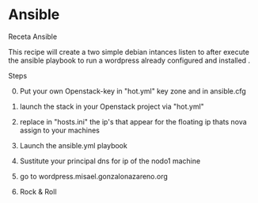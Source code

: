 # Ansible
Receta Ansible


This recipe will create a two simple debian intances listen to after execute the ansible playbook to run a wordpress already configured and installed .


Steps 

0.  Put your own Openstack-key in "hot.yml" key zone and in ansible.cfg

1.  launch the stack in your Openstack project via "hot.yml"  

2. replace in "hosts.ini" the ip's that appear for the floating ip thats nova assign to your machines 

3. Launch the ansible.yml playbook 

4. Sustitute your principal dns for ip of the nodo1 machine

5. go to wordpress.misael.gonzalonazareno.org

6. Rock & Roll
